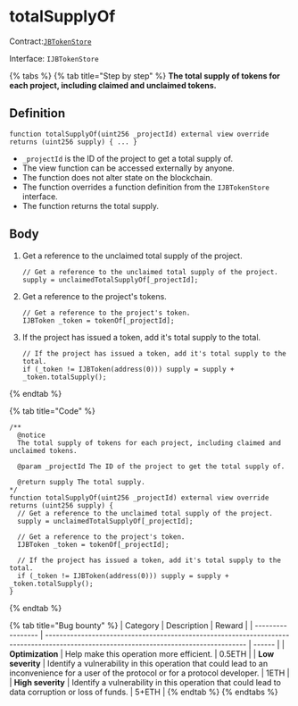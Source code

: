 # totalSupplyOf

Contract:[`JBTokenStore`](../)​‌

Interface: `IJBTokenStore`

{% tabs %}
{% tab title="Step by step" %}
**The total supply of tokens for each project, including claimed and unclaimed tokens.**

## Definition

```solidity
function totalSupplyOf(uint256 _projectId) external view override returns (uint256 supply) { ... }
```

* `_projectId` is the ID of the project to get a total supply of.
* The view function can be accessed externally by anyone.
* The function does not alter state on the blockchain.
* The function overrides a function definition from the `IJBTokenStore` interface.
* The function returns the total supply.

## Body

1.  Get a reference to the unclaimed total supply of the project.

    ```solidity
    // Get a reference to the unclaimed total supply of the project.
    supply = unclaimedTotalSupplyOf[_projectId];
    ```
2.  Get a reference to the project's tokens.

    ```solidity
    // Get a reference to the project's token.
    IJBToken _token = tokenOf[_projectId];
    ```
3.  If the project has issued a token, add it's total supply to the total.

    ```solidity
    // If the project has issued a token, add it's total supply to the total.
    if (_token != IJBToken(address(0))) supply = supply + _token.totalSupply();
    ```
{% endtab %}

{% tab title="Code" %}
```solidity
/** 
  @notice 
  The total supply of tokens for each project, including claimed and unclaimed tokens.

  @param _projectId The ID of the project to get the total supply of.

  @return supply The total supply.
*/
function totalSupplyOf(uint256 _projectId) external view override returns (uint256 supply) {
  // Get a reference to the unclaimed total supply of the project.
  supply = unclaimedTotalSupplyOf[_projectId];

  // Get a reference to the project's token.
  IJBToken _token = tokenOf[_projectId];

  // If the project has issued a token, add it's total supply to the total.
  if (_token != IJBToken(address(0))) supply = supply + _token.totalSupply();
}
```
{% endtab %}

{% tab title="Bug bounty" %}
| Category          | Description                                                                                                                            | Reward |
| ----------------- | -------------------------------------------------------------------------------------------------------------------------------------- | ------ |
| **Optimization**  | Help make this operation more efficient.                                                                                               | 0.5ETH |
| **Low severity**  | Identify a vulnerability in this operation that could lead to an inconvenience for a user of the protocol or for a protocol developer. | 1ETH   |
| **High severity** | Identify a vulnerability in this operation that could lead to data corruption or loss of funds.                                        | 5+ETH  |
{% endtab %}
{% endtabs %}
